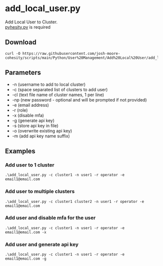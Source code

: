 # **add_local_user.py**

   Add Local User to Cluster.<br />
   [pyhesity.py](https://github.com/bseltz-cohesity/scripts/tree/master/python/pyhesity) is required

## **Download**
    curl -O https://raw.githubusercontent.com/josh-moore-cohesity/scripts/main/Python/User%20Management/Add%20Local%20User/add_local_user.py

## **Parameters**
* -n (username to add to local cluster)
* -c (space separated list of clusters to add user)
* -cl (text file name of cluster names, 1 per line)
* -np (new password - optional and will be prompted if not provided)
* -e (email address)
* -r (role)
* -x (disable mfa)
* -g (generate api key)
* -s (store api key in file)
* -o (overwrite existing api key)
* -m (add api key name suffix)
  
## **Examples**

   ### Add user to 1 cluster
    .\add_local_user.py -c cluster1 -n user1 -r operator -e email1@email.com
   ### Add user to multiple clusters
    .\add_local_user.py -c cluster1 cluster2 -n user1 -r operator -e email1@email.com
   ### Add user and disable mfa for the user
    .\add_local_user.py -c cluster1 -n user1 -r operator -e email1@email.com -x
   ### Add user and generate api key
    .\add_local_user.py -c cluster1 -n user1 -r operator -e email1@email.com -g
    
    

